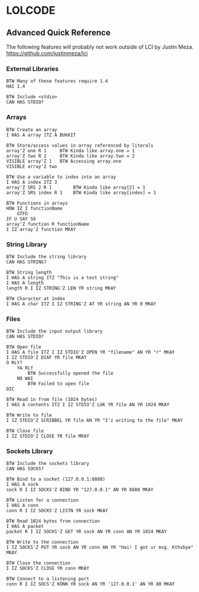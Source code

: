 LOLCODE
=======
Advanced Quick Reference
----------------------

The following features will probably not work outside of LCI by Justin Meza.
https://github.com/justinmeza/lci

### External Libraries ###
	BTW Many of these features require 1.4
	HAI 1.4

	BTW Include <stdio>
	CAN HAS STDIO?

### Arrays ###
    BTW Create an array
    I HAS A array ITZ A BUKKIT

    BTW Store/access values in array referenced by literals
    array'Z one R 1     BTW Kinda like array.one = 1
    array'Z two R 2     BTW Kinda like array.two = 2
    VISIBLE array'Z 1   BTW Accessing array.one
    VISIBLE array'Z two

    BTW Use a variable to index into an array
    I HAS A index ITZ 3
    array'Z SRS 2 R 1        BTW Kinda like array[2] = 1
    array'Z SRS index R 1    BTW Kinda like array[index] = 1

	BTW Functions in arrays
	HOW IZ I functionName
		GTFO
	IF U SAY SO
	array'Z function R functionName
	I IZ array'Z function MKAY

### String Library ###
	BTW Include the string library
	CAN HAS STRING?

	BTW String length
	I HAS A string ITZ "This is a test string"
	I HAS A length
	length R I IZ STRING'Z LEN YR string MKAY

	BTW Character at index
	I HAS A char ITZ I IZ STRING'Z AT YR string AN YR 0 MKAY

### Files ###
	BTW Include the input output library
	CAN HAS STDIO?

	BTW Open file
	I HAS A file ITZ I IZ STDIO'Z OPEN YR "filename" AN YR "r" MKAY
	I IZ STDIO'Z DIAF YR file MKAY
	O RLY?
		YA RLY
			BTW Successfully opened the file
		NO WAI
			BTW Failed to open file
	OIC

	BTW Read in from file (1024 bytes)
	I HAS A contents ITZ I IZ STDIO'Z LUK YR file AN YR 1024 MKAY

	BTW Write to file
	I IZ STDIO'Z SCRIBBEL YR file AN YR "I'z writing to the file" MKAY

	BTW Close file
	I IZ STDIO'Z CLOSE YR file MKAY

### Sockets Library ###
	BTW Include the sockets library
	CAN HAS SOCKS?

	BTW Bind to a socket (127.0.0.1:8888)
	I HAS A sock
	sock R I IZ SOCKS'Z BIND YR "127.0.0.1" AN YR 8888 MKAY

	BTW Listen for a connection
	I HAS A conn
	conn R I IZ SOCKS'Z LISTN YR sock MKAY

	BTW Read 1024 bytes from connection
	I HAS A packet
	packet R I IZ SOCKS'Z GET YR sock AN YR conn AN YR 1024 MKAY

	BTW Write to the connection
	I IZ SOCKS'Z PUT YR sock AN YR conn AN YR "Hai! I got ur msg. Kthxbye" MKAY

	BTW Close the connection
	I IZ SOCKS'Z CLOSE YR conn MKAY

	BTW Connect to a listening port
	conn R I IZ SOCS'Z KONN YR sock AN YR '127.0.0.1' AN YR 80 MKAY
